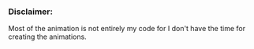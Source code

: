 ### Disclaimer:

Most of the animation is not entirely my code for I don't have the time for creating the animations.
